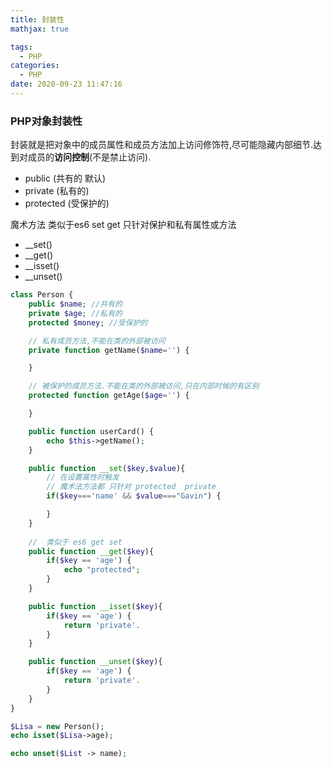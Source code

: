 ```yaml
---
title: 封装性
mathjax: true

tags:
  - PHP
categories:
  - PHP
date: 2020-09-23 11:47:16
---
```


### PHP对象封装性

封装就是把对象中的成员属性和成员方法加上访问修饰符,尽可能隐藏内部细节.达到对成员的**访问控制**(不是禁止访问).

+ public (共有的 默认)
+ private (私有的)
+ protected (受保护的)

魔术方法 类似于es6 set get 只针对保护和私有属性或方法
+ __set()
+ __get()
+ __isset()
+ __unset()

```php
class Person {
    public $name; //共有的
    private $age; //私有的
    protected $money; //受保护的

    // 私有成员方法,不能在类的外部被访问
    private function getName($name='') {

    }

    // 被保护的成员方法.不能在类的外部被访问,只在内部时候的有区别
    protected function getAge($age='') {

    }

    public function userCard() {
        echo $this->getName();
    }

    public function __set($key,$value){
        // 在设置属性时触发
        // 魔术法方法都 只针对 protected  private
        if($key==='name' && $value==="Gavin") {

        }
    }
    
    //  类似于 es6 get set 
    public function __get($key){
        if($key == 'age') {
            echo "protected";
        }
    }

    public function __isset($key){
        if($key == 'age') {
            return 'private'.
        }
    }

    public function __unset($key){
        if($key == 'age') {
            return 'private'.
        }
    }
}

$Lisa = new Person();
echo isset($Lisa->age);

echo unset($List -> name);

```
